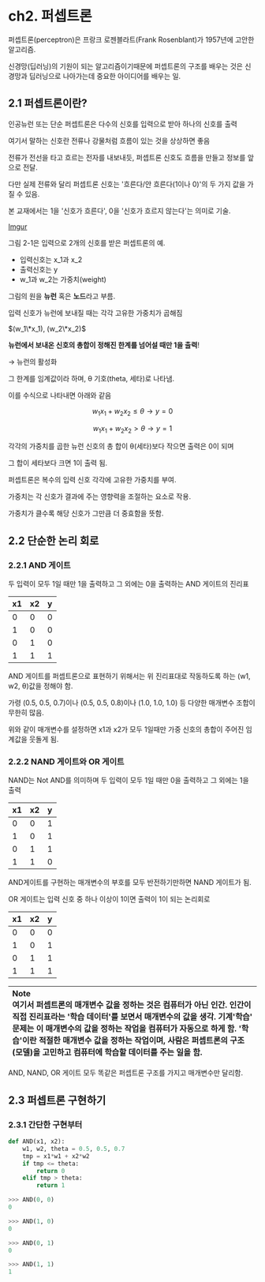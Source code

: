 # ch2. 퍼셉트론

퍼셉트론(perceptron)은 프랑크 로젠블라트(Frank Rosenblant)가 1957년에 고안한 알고리즘.

신경망(딥러닝)의 기원이 되는 알고리즘이기때문에 퍼셉트론의 구조를 배우는 것은 신경망과 딥러닝으로 나아가는데 중요한 아이디어를 배우는 일.



## 2.1 퍼셉트론이란?

인공뉴런 또는 단순 퍼셉트론은 다수의 신호를 입력으로 받아 하나의 신호를 출력

여기서 말하는 신호란 전류나 강물처럼 흐름이 있는 것을 상상하면 좋음

전류가 전선을 타고 흐르는 전자를 내보내듯, 퍼셉트론 신호도 흐름을 만들고  정보를 앞으로 전달.

다만 실제 전류와 달리 퍼셉트론 신호는 '흐른다/안 흐른다(1이나 0)'의 두 가지 값을 가질 수 있음.

본 교재에서는 1을 '신호가 흐른다', 0을 '신호가 흐르지 않는다'는 의미로 기술.

[Imgur](https://i.imgur.com/0Q0rD60.png)

그림 2-1은 입력으로 2개의 신호를 받은 퍼셉트론의 예.

* 입력신호는 x_1과 x_2
* 출력신호는 y
* w_1과 w_2는 가중치(weight)

그림의 원을 **뉴런** 혹은 **노드**라고 부름.

입력 신호가 뉴런에 보내질 때는 각각 고유한 가중치가 곱해짐

$(w_1\*x_1), (w_2\*x_2)$

**뉴런에서 보내온 신호의 총합이 정해진 한계를 넘어설 때만 1을 출력**!

→ 뉴런의 활성화

그 한계를 임계값이라 하며, θ 기호(theta,  세타)로 나타냄.

이를 수식으로 나타내면 아래와 같음

$${w_1x_1 + w_2x_2 ≤ θ → y = 0}$$

$${w_1x_1 + w_2x_2 > θ → y = 1}$$

각각의 가중치를 곱한 뉴런 신호의 총 합이 θ(세타)보다 작으면 출력은 0이 되며

그 합이 세타보다 크면 1이 출력 됨.

퍼셉트론은 복수의 입력 신호 각각에 고유한 가중치를 부여.

가중치는 각 신호가 결과에 주는 영향력을 조절하는 요소로 작용.

가중치가 클수록 해당 신호가 그만큼 더 중효함을 뜻함.



## 2.2 단순한 논리 회로

### 2.2.1 AND 게이트

두 입력이 모두 1일 때만 1을 출력하고 그 외에는 0을 출력하는 AND 게이트의 진리표

| x1   | x2   | y    |
| ---- | ---- | ---- |
| 0    | 0    | 0    |
| 1    | 0    | 0    |
| 0    | 1    | 0    |
| 1    | 1    | 1    |

AND 게이트를 퍼셉트론으로 표현하기 위해서는 위 진리표대로 작동하도록 하는 (w1, w2, θ)값을 정해야 함.

가령 (0.5, 0.5, 0.7)이나 (0.5, 0.5, 0.8)이나 (1.0, 1.0, 1.0) 등 다양한 매개변수 조합이 무한히 많음.

위와 같이 매개변수를 설정하면 x1과 x2가 모두 1일때만 가중 신호의 총합이 주어진 임계값을 웃돌게 됨.



### 2.2.2 NAND 게이트와 OR 게이트

NAND는 Not AND를 의미하며 두 입력이 모두 1일 때만 0을 출력하고 그 외에는 1을 출력

| x1   | x2   | y    |
| ---- | ---- | ---- |
| 0    | 0    | 1    |
| 1    | 0    | 1    |
| 0    | 1    | 1    |
| 1    | 1    | 0    |

AND게이트를 구현하는 매개변수의 부호를 모두 반전하기만하면 NAND 게이트가 됨.



OR 게이트는 입력 신호 중 하나 이상이 1이면 출력이 1이 되는 논리회로

| x1   | x2   | y    |
| ---- | ---- | ---- |
| 0    | 0    | 0    |
| 1    | 0    | 1    |
| 0    | 1    | 1    |
| 1    | 1    | 1    |



| Note <br />여기서 퍼셉트론의 매개변수 값을 정하는 것은 컴퓨터가 아닌 인간. 인간이 직접 진리표라는 '학습 데이터'를 보면서 매개변수의 값을 생각. 기계'학습' 문제는 이 매개변수의 값을 정하는 작업을 컴퓨터가 자동으로 하게 함. '학습'이란 적절한 매개변수 값을 정하는 작업이며, 사람은 퍼셉트론의 구조(모델)을 고민하고 컴퓨터에 학습할 데이터를 주는 일을 함. |
| :----------------------------------------------------------- |

 

AND, NAND, OR 게이트 모두 똑같은 퍼셉트론 구조를 가지고 매개변수만 달리함. 



## 2.3 퍼셉트론 구현하기

### 2.3.1 간단한 구현부터

```python
def AND(x1, x2):
    w1, w2, theta = 0.5, 0.5, 0.7
    tmp = x1*w1 + x2*w2
    if tmp <= theta:
        return 0
    elif tmp > theta:
        return 1
```

```python
>>> AND(0, 0)
0

>>> AND(1, 0)
0

>>> AND(0, 1)
0

>>> AND(1, 1)
1
```



